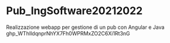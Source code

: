 # Pub_IngSoftware20212022
Realizzazione webapp per gestione di un pub con Angular e Java
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
